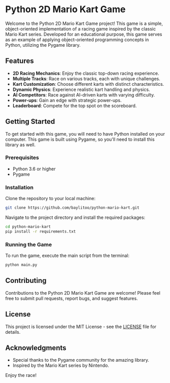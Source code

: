 
# Python 2D Mario Kart Game

Welcome to the Python 2D Mario Kart Game project! This game is a simple, object-oriented implementation of a racing game inspired by the classic Mario Kart series. Developed for an educational purpose, this game serves as an example of applying object-oriented programming concepts in Python, utilizing the Pygame library.

## Features

- **2D Racing Mechanics**: Enjoy the classic top-down racing experience.
- **Multiple Tracks**: Race on various tracks, each with unique challenges.
- **Kart Customization**: Choose different karts with distinct characteristics.
- **Dynamic Physics**: Experience realistic kart handling and physics.
- **AI Competitors**: Race against AI-driven karts with varying difficulty.
- **Power-ups**: Gain an edge with strategic power-ups.
- **Leaderboard**: Compete for the top spot on the scoreboard.

## Getting Started

To get started with this game, you will need to have Python installed on your computer. This game is built using Pygame, so you'll need to install this library as well.

### Prerequisites

- Python 3.6 or higher
- Pygame

### Installation

Clone the repository to your local machine:
```bash
git clone https://github.com/baylitoo/python-mario-kart.git
```
Navigate to the project directory and install the required packages:
```bash
cd python-mario-kart
pip install -r requirements.txt
```

### Running the Game

To run the game, execute the main script from the terminal:

```bash
python main.py
```

## Contributing

Contributions to the Python 2D Mario Kart Game are welcome! Please feel free to submit pull requests, report bugs, and suggest features.

## License

This project is licensed under the MIT License - see the [LICENSE](LICENSE) file for details.

## Acknowledgments

- Special thanks to the Pygame community for the amazing library.
- Inspired by the Mario Kart series by Nintendo.

Enjoy the race!
